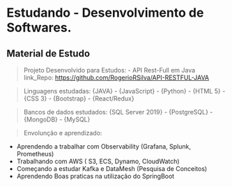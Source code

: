 # Estudando - Desenvolvimento de Softwares.

<h2 color: #0E446D >Material de Estudo</h2>

 > Projeto Desenvolvido para Estudos:
    - API Rest-Full em Java link_Repo: <a>https://github.com/RogerioRSilva/API-RESTFUL-JAVA</a>

 > Linguagens estudadas: 
    {JAVA} - {JavaScript} - {Python} - {HTML 5} - {CSS 3} - {Bootstrap} - {React/Redux}
 
 > Bancos de dados estudados:
    {SQL Server 2019} - {PostgreSQL} - {MongoDB} - {MySQL}
    
 > Envolunção e aprendizado:
   - Aprendendo a trabalhar com Observability (Grafana, Splunk, Prometheus)
   - Trabalhando com AWS ( S3, ECS, Dynamo, CloudWatch) 
   - Começando a estudar Kafka e DataMesh (Pesquisa de Conceitos)
   - Aprendendo Boas praticas na utilização do SpringBoot
